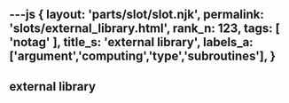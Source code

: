 ---js
{
  layout: 'parts/slot/slot.njk',
  permalink: 'slots/external_library.html',
  rank_n: 123,
  tags: [ 'notag' ],
  title_s: 'external library',
  labels_a: ['argument','computing','type','subroutines'],
}
---
## external library


